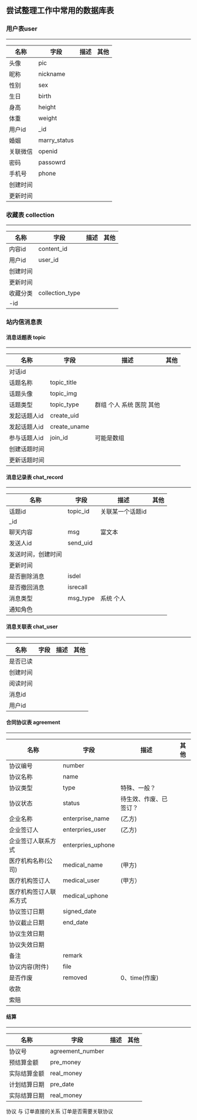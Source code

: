 ## 尝试整理工作中常用的数据库表

### 用户表user
 ---
名称|字段| 描述 |其他
--|--|--|-- 
头像|pic|
昵称|nickname
性别|sex
生日|birth
身高|height
体重|weight
用户id|_id
婚姻 |marry_status
关联微信|openid
密码|passowrd
手机号|phone
创建时间|
更新时间|


### 收藏表 collection
 ---
名称|字段| 描述 |其他
--|--|--|-- 
内容id| content_id
用户id| user_id
创建时间| 
更新时间|
收藏分类 | collection_type|
-id|

### 站内信消息表
#### 消息话题表 topic
 ---
名称|字段| 描述 |其他
--|--|--|-- 
对话id|
话题名称| topic_title
话题头像| topic_img
话题类型| topic_type|群组 个人 系统 医院 其他
发起话题人id| create_uid
发起话题人id| create_uname
参与话题人id| join_id|可能是数组
创建话题时间|
更新话题时间|


#### 消息记录表 chat_record
 ---
名称|字段| 描述 |其他
--|--|--|-- 
话题id| topic_id | 关联某一个话题id
_id|
聊天内容|msg|富文本
发送人id|send_uid
发送时间，创建时间|||
更新时间|
是否删除消息|isdel|
是否撤回消息|isrecall|
消息类型|msg_type|  系统 个人
通知角色|

#### 消息关联表  chat_user
 ---
 
名称|字段| 描述 |其他
--|--|--|-- 
是否已读|
创建时间|
阅读时间|
消息id|
用户id|

#### 合同协议表  agreement
 ---
 
名称|字段| 描述 |其他
--|--|--|-- 
协议编号| number|
协议名称| name|
协议类型|type| 特殊、一般？
协议状态|status|待生效、作废、已签订？
企业名称| enterprise_name|(乙方)
企业签订人| enterpries_user|(乙方)
企业签订人联系方式|enterpries_uphone|
医疗机构名称(公司)| medical_name |(甲方)
医疗机构签订人|medical_user|(甲方）
医疗机构签订人联系方式|medical_uphone|
协议签订日期| signed_date|
协议截止日期| end_date|
协议生效日期|
协议失效日期|
备注|remark|
协议内容(附件)| file|
是否作废|removed| 0、time(作废)
收款|
索赔|

#### 结算
 ---
 
名称|字段| 描述 |其他
--|--|--|-- 
协议号| agreement_number
预结算金额| pre_money
实际结算金额| real_money
计划结算日期| pre_date
实际结算日期| real_money

协议 与 订单直接的关系
订单是否需要关联协议 








